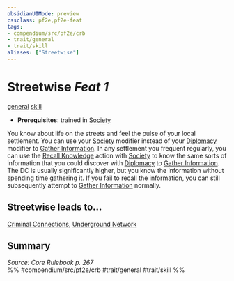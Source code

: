 ```yaml
---
obsidianUIMode: preview
cssclass: pf2e,pf2e-feat
tags:
- compendium/src/pf2e/crb
- trait/general
- trait/skill
aliases: ["Streetwise"]
---
```

# Streetwise  *Feat 1*  
[general](../../rules/traits/general.md)  [skill](../../rules/traits/skill.md)  

- **Prerequisites**: trained in [Society](../skills.md#Society)

You know about life on the streets and feel the pulse of your local settlement. You can use your [Society](../skills.md#Society) modifier instead of your [Diplomacy](../skills.md#Diplomacy) modifier to [Gather Information](../../rules/actions/gather-information.md). In any settlement you frequent regularly, you can use the [Recall Knowledge](../../rules/actions/recall-knowledge.md) action with [Society](../skills.md#Society) to know the same sorts of information that you could discover with [Diplomacy](../skills.md#Diplomacy) to [Gather Information](../../rules/actions/gather-information.md). The DC is usually significantly higher, but you know the information without spending time gathering it. If you fail to recall the information, you can still subsequently attempt to [Gather Information](../../rules/actions/gather-information.md) normally.

## Streetwise leads to...

[Criminal Connections](criminal-connections-apg.md), [Underground Network](underground-network-apg.md)

## Summary

*Source: Core Rulebook p. 267*  
%% #compendium/src/pf2e/crb #trait/general #trait/skill %%